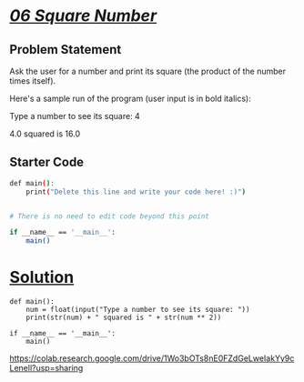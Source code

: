 # [*06 Square Number*](https://colab.research.google.com/drive/1Wo3bOTs8nE0FZdGeLweIakYy9cLenell?usp=sharing)

## Problem Statement

Ask the user for a number and print its square (the product of the number times itself).

Here's a sample run of the program (user input is in bold italics):

Type a number to see its square: 4 

4.0 squared is 16.0

## Starter Code

```bash
def main():
    print("Delete this line and write your code here! :)")


# There is no need to edit code beyond this point

if __name__ == '__main__':
    main()
```

# [Solution](https://colab.research.google.com/drive/1Wo3bOTs8nE0FZdGeLweIakYy9cLenell?authuser=4#scrollTo=cklomeR7-fHl&line=7&uniqifier=1)
```
def main():
    num = float(input("Type a number to see its square: "))
    print(str(num) + " squared is " + str(num ** 2))

if __name__ == '__main__':
    main()
```
https://colab.research.google.com/drive/1Wo3bOTs8nE0FZdGeLweIakYy9cLenell?usp=sharing
